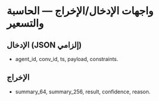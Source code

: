 # واجهات الإدخال/الإخراج — الحاسبة والتسعير

## الإدخال (JSON إلزامي)
- agent_id, conv_id, ts, payload, constraints.

## الإخراج
- summary_64, summary_256, result, confidence, reason.
